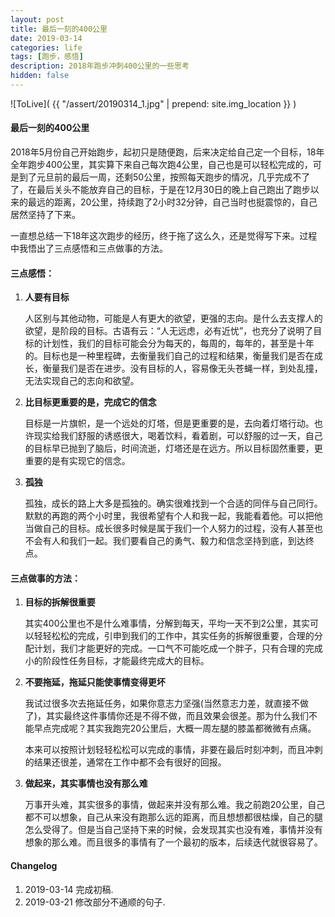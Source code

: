```yaml
---
layout: post
title: 最后一刻的400公里
date: 2019-03-14
categories: life
tags: [跑步，感悟]
description: 2018年跑步冲刺400公里的一些思考
hidden: false
---
```


![ToLive]( {{ "/assert/20190314_1.jpg" | prepend: site.img_location }} )

#### 最后一刻的400公里

2018年5月份自己开始跑步，起初只是随便跑，后来决定给自己定一个目标，18年全年跑步400公里，其实算下来自己每次跑4公里，自己也是可以轻松完成的，可是到了元旦前的最后一周，还剩50公里，按照每天跑步的情况，几乎完成不了了，在最后关头不能放弃自己的目标，于是在12月30日的晚上自己跑出了跑步以来的最远的距离，20公里，持续跑了2小时32分钟，自己当时也挺震惊的，自己居然坚持了下来。

一直想总结一下18年这次跑步的经历，终于拖了这么久，还是觉得写下来。过程中我悟出了三点感悟和三点做事的方法。

#### 三点感悟：

1. **人要有目标**

   人区别与其他动物，可能是人有更大的欲望，更强的志向。是什么去支撑人的欲望，是阶段的目标。古语有云：“人无远虑，必有近忧”，也充分了说明了目标的计划性，我们的目标可能会分为每天的，每周的，每年的，甚至是十年的。目标也是一种里程碑，去衡量我们自己的过程和结果，衡量我们是否在成长，衡量我们是否在进步。没有目标的人，容易像无头苍蝇一样，到处乱撞，无法实现自己的志向和欲望。

2. **比目标更重要的是，完成它的信念**

   目标是一片旗帜，是一个远处的灯塔，但是更重要的是，去向着灯塔行动。也许现实给我们舒服的诱惑很大，喝着饮料，看着剧，可以舒服的过一天，自己的目标早已抛到了脑后，时间流逝，灯塔还是在远方。所以目标固然重要，更重要的是有实现它的信念。

3. **孤独**

   孤独，成长的路上大多是孤独的。确实很难找到一个合适的同伴与自己同行。默默的再跑的两个小时里，我很希望有个人和我一起，我能看着他。可以把他当做自己的目标。成长很多时候是属于我们一个人努力的过程，没有人甚至也不会有人和我们一起。我们要看自己的勇气、毅力和信念坚持到底，到达终点。

#### 三点做事的方法：

1. **目标的拆解很重要**

   其实400公里也不是什么难事情，分解到每天，平均一天不到2公里，其实可以轻轻松松的完成，引申到我们的工作中，其实任务的拆解很重要，合理的分配计划，我们才能更好的完成。一口气不可能吃成一个胖子，只有合理的完成小的阶段性任务目标，才能最终完成大的目标。

2. **不要拖延，拖延只能使事情变得更坏**

   我试过很多次去拖延任务，如果你意志力坚强(当然意志力差，就直接不做了)，其实最终这件事情你还是不得不做，而且效果会很差。那为什么我们不能早点完成呢？其实我跑完20公里后，大概一周左腿的膝盖都微微有点痛。

   本来可以按照计划轻轻松松可以完成的事情，非要在最后时刻冲刺，而且冲刺的结果还很差，通常在工作中都不会有很好的回报。

3. **做起来，其实事情也没有那么难**

   万事开头难，其实很多的事情，做起来并没有那么难。我之前跑20公里，自己都不可以想象，自己从来没有跑那么远的距离，而且想想都很枯燥，自己的腿怎么受得了。但是当自己坚持下来的时候，会发现其实也没有难，事情并没有想象的那么难。而且很多的事情有了一个最初的版本，后续迭代就很容易了。

#### Changelog

1. 2019-03-14  完成初稿.  
2. 2019-03-21  修改部分不通顺的句子.